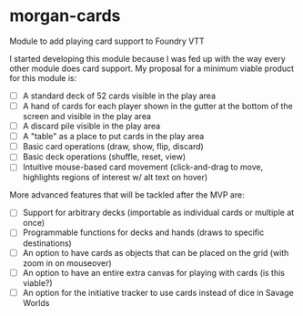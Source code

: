 # morgan-cards
Module to add playing card support to Foundry VTT

I started developing this module because I was fed up with the way every other module does card support. My proposal for a minimum viable product for this module is:
- [ ] A standard deck of 52 cards visible in the play area
- [ ] A hand of cards for each player shown in the gutter at the bottom of the screen and visible in the play area
- [ ] A discard pile visible in the play area
- [ ] A "table" as a place to put cards in the play area
- [ ] Basic card operations (draw, show, flip, discard)
- [ ] Basic deck operations (shuffle, reset, view)
- [ ] Intuitive mouse-based card movement (click-and-drag to move, highlights regions of interest w/ alt text on hover)

More advanced features that will be tackled after the MVP are:
- [ ] Support for arbitrary decks (importable as individual cards or multiple at once)
- [ ] Programmable functions for decks and hands (draws to specific destinations)
- [ ] An option to have cards as objects that can be placed on the grid (with zoom in on mouseover)
- [ ] An option to have an entire extra canvas for playing with cards (is this viable?)
- [ ] An option for the initiative tracker to use cards instead of dice in Savage Worlds
